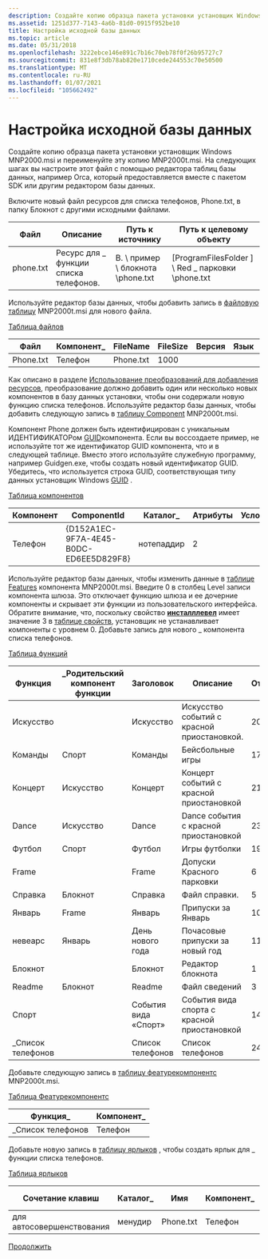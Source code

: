 ```yaml
---
description: Создайте копию образца пакета установки установщик Windows MNP2000.msi и переименуйте эту копию MNP2000t.msi.
ms.assetid: 1251d377-7143-4a6b-81d0-0915f952be10
title: Настройка исходной базы данных
ms.topic: article
ms.date: 05/31/2018
ms.openlocfilehash: 3222ebce146e891c7b16c70eb78f0f26b95727c7
ms.sourcegitcommit: 831e8f3db78ab820e1710cede244553c70e50500
ms.translationtype: MT
ms.contentlocale: ru-RU
ms.lasthandoff: 01/07/2021
ms.locfileid: "105662492"
---
```

# <a name="customizing-an-original-database"></a>Настройка исходной базы данных

Создайте копию образца пакета установки установщик Windows MNP2000.msi и переименуйте эту копию MNP2000t.msi. На следующих шагах вы настроите этот файл с помощью редактора таблиц базы данных, например Orca, который предоставляется вместе с пакетом SDK или другим редактором базы данных.

Включите новый файл ресурсов для списка телефонов, Phone.txt, в папку Блокнот с другими исходными файлами.



| Файл      | Описание                             | Путь к источнику                 | Путь к целевому объекту                               |
|-----------|-----------------------------------------|--------------------------------|----------------------------------------------|
| phone.txt | Ресурс для \_ функции списка телефонов. | В. \\ пример \\ блокнота \\phone.txt | \[ProgramFilesFolder \] \\ Red \_ парковки \\phone.txt |



 

Используйте редактор базы данных, чтобы добавить запись в [файловую таблицу](file-table.md) MNP2000t.msi для нового файла.

[Таблица файлов](file-table.md)



| Файл      | Компонент\_ | FileName  | FileSize | Версия | Язык | Атрибуты | Последовательность |
|-----------|-------------|-----------|----------|---------|----------|------------|----------|
| Phone.txt | Телефон       | Phone.txt | 1000     |         |          | 0          | 1        |



 

Как описано в разделе [Использование преобразований для добавления ресурсов](using-transforms-to-add-resources.md), преобразование должно добавить один или несколько новых компонентов в базу данных установки, чтобы они содержали новую функцию списка телефонов. Используйте редактор базы данных, чтобы добавить следующую запись в [таблицу Component](component-table.md) MNP2000t.msi.

Компонент Phone должен быть идентифицирован с уникальным ИДЕНТИФИКАТОРом [GUID](guid.md)компонента. Если вы воссоздаете пример, не используйте тот же идентификатор GUID компонента, что и в следующей таблице. Вместо этого используйте служебную программу, например Guidgen.exe, чтобы создать новый идентификатор GUID. Убедитесь, что используется строка GUID, соответствующая типу данных установщик Windows [GUID](guid.md) .

[Таблица компонентов](component-table.md)



| Компонент | ComponentId                            | Каталог\_ | Атрибуты | Условие | Путь   |
|-----------|----------------------------------------|-------------|------------|-----------|-----------|
| Телефон     | {D152A1EC-9F7A-4E45-B0DC-ED6EE5D829F8} | нотепаддир  | 2          |           | Phone.txt |



 

Используйте редактор базы данных, чтобы изменить данные в [таблице Features](feature-table.md) компонента MNP2000t.msi. Введите 0 в столбец Level записи компонента шлюза. Это отключает функцию шлюза и ее дочерние компоненты и скрывает эти функции из пользовательского интерфейса. Обратите внимание, что, поскольку свойство [**инсталллевел**](installlevel.md) имеет значение 3 в [таблице свойств](property-table.md), установщик не устанавливает компоненты с уровнем 0. Добавьте запись для нового \_ компонента списка телефонов.

[Таблица функций](feature-table.md)



| Функция     | \_Родительский компонент функции | Заголовок         | Описание                | Отображение | Level | Каталог\_ | Атрибуты |
|-------------|-----------------|---------------|----------------------------|---------|-------|-------------|------------|
| Искусство        |                 | Искусство          | Искусство событий с красной приостановкой.   | 20      | 3     | нотепаддир  | 0          |
| Команды    | Спорт           | Команды      | Бейсбольные игры             | 17      | 3     | спортдир    | 32         |
| Концерт     | Искусство            | Концерт       | Концерт событий с красной приостановкой | 21      | 3     | артсдир     | 2          |
| Dance       | Искусство            | Dance         | Dance события с красной приостановкой   | 23      | 3     | артсдир     | 2          |
| Футбол    | Спорт           | Футбол      | Игры футболки             | 19      | 3     | спортдир    | 2          |
| Frame        |                 | Frame          | Допуски Красного парковки      | 6       | 0     | нотепаддир  | 0          |
| Справка        | Блокнот         | Справка          | Файл справки.                 | 5       | 3     | нотепаддир  | 1          |
| Январь     | Frame            | Январь       | Припуски за Январь         | 10      | 3     | мондир      | 2          |
| невеарс    | Январь         | День нового года | Почасовые припуски за новый год   | 11      | 3     | холдир      | 2          |
| Блокнот     |                 | Блокнот       | Редактор блокнота             | 1       | 3     | нотепаддир  | 0          |
| Readme      | Блокнот         | Readme        | Файл сведений                | 3       | 3     | нотепаддир  | 0          |
| Спорт       |                 | События вида «Спорт»  | События вида спорта с красной приостановкой   | 14      | 3     | нотепаддир  | 0          |
| \_Список телефонов |                 | Список телефонов    | Список телефонов                 | 24      | 3     | нотепаддир  | 0          |



 

Добавьте следующую запись в [таблицу феатурекомпонентс](featurecomponents-table.md) MNP2000t.msi.

[Таблица Феатурекомпонентс](featurecomponents-table.md)



| Функция\_   | Компонент\_ |
|-------------|-------------|
| \_Список телефонов | Телефон       |



 

Добавьте новую запись в [таблицу ярлыков](shortcut-table.md) , чтобы создать ярлык для \_ функции списка телефонов.

[Таблица ярлыков](shortcut-table.md)



| Сочетание клавиш | Каталог\_ | Имя      | Компонент\_ | Целевой объект          | Аргументы | Описание | Сочетание клавиш | Значок\_ | икониндекс | шовкмд | вкдир |
|----------|-------------|-----------|-------------|-----------------|-----------|-------------|--------|--------|-----------|---------|-------|
| для автосовершенствования   | менудир     | Phone.txt | Телефон       | \[\#Phone.txt\] |           |             |        |        |           |         |       |



 

[Продолжить](generating-a-customization-transform.md)

 

 



